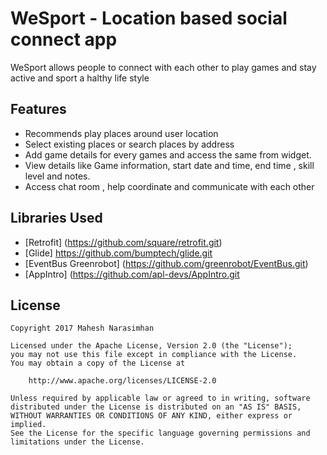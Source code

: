 # WeSport - Location based social connect app

WeSport allows people to connect with each other to play games and stay active and sport a halthy life style

## Features

* Recommends play places around user location
* Select existing places or search places by address
* Add game details for every games and access the same from widget.
* View details like Game information, start date and time, end time , skill level and notes.
* Access chat room , help coordinate and communicate with each other

## Libraries Used

* [Retrofit] (https://github.com/square/retrofit.git)
* [Glide] https://github.com/bumptech/glide.git
* [EventBus Greenrobot] (https://github.com/greenrobot/EventBus.git)
* [AppIntro] (https://github.com/apl-devs/AppIntro.git


## License

    Copyright 2017 Mahesh Narasimhan

    Licensed under the Apache License, Version 2.0 (the "License");
    you may not use this file except in compliance with the License.
    You may obtain a copy of the License at

        http://www.apache.org/licenses/LICENSE-2.0

    Unless required by applicable law or agreed to in writing, software
    distributed under the License is distributed on an "AS IS" BASIS,
    WITHOUT WARRANTIES OR CONDITIONS OF ANY KIND, either express or implied.
    See the License for the specific language governing permissions and
    limitations under the License.

